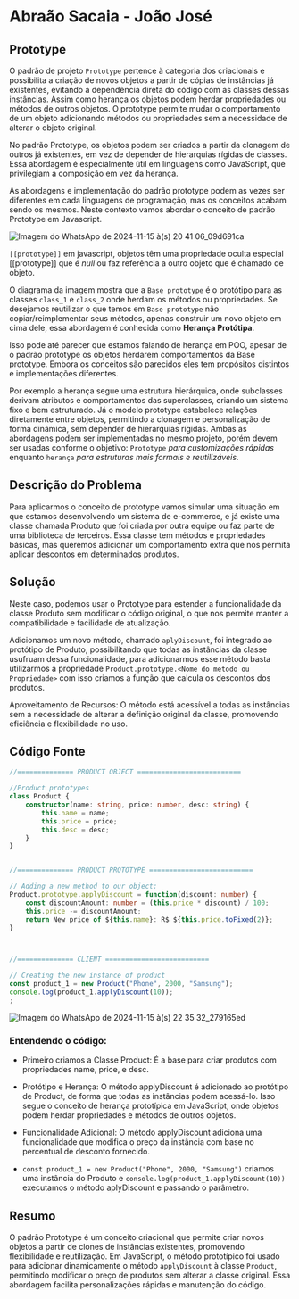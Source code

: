 # Abraão Sacaia - João José

## Prototype

O padrão de projeto `Prototype` pertence à categoria dos criacionais e possibilita a criação de novos objetos a partir de cópias de instâncias já existentes, evitando a dependência direta do código com as classes dessas instâncias. Assim como herança os objetos podem herdar propriedades ou métodos de outros objetos. O prototype permite mudar o comportamento de um objeto adicionando métodos ou propriedades sem a necessidade de alterar o objeto original.

No padrão Prototype, os objetos podem ser criados a partir da clonagem de outros já existentes, em vez de depender de hierarquias rígidas de classes. Essa abordagem é especialmente útil em linguagens como JavaScript, que privilegiam a composição em vez da herança.

As abordagens e implementação do padrão prototype podem as vezes ser diferentes em cada linguagens de programação, mas os conceitos acabam sendo os mesmos. Neste contexto vamos abordar o conceito de padrão Prototype em Javascript.

![Imagem do WhatsApp de 2024-11-15 à(s) 20 41 06_09d691ca](https://github.com/user-attachments/assets/5d2f2755-ad48-4798-b7be-b7f743454671)

`[[prototype]]` em javascript, objetos têm uma propriedade oculta especial [[prototype]] que é _null_ ou faz referência a outro objeto que é chamado de objeto.

O diagrama da imagem mostra que a `Base prototype` é o protótipo para as classes `class_1` e `class_2` onde herdam os métodos ou propriedades. Se desejamos reutilizar o que temos em `Base prototype` não copiar/reimplementar seus métodos, apenas construir um novo objeto em cima dele, essa abordagem é conhecida como **Herança Protótipa**.

Isso pode até parecer que estamos falando de herança em POO, apesar de o padrão prototype os objetos herdarem comportamentos da Base prototype. Embora os conceitos são parecidos eles tem propósitos distintos e implementações diferentes.
 
Por exemplo a herança segue uma estrutura hierárquica, onde subclasses derivam atributos e comportamentos das superclasses, criando um sistema fixo e bem estruturado. Já o modelo prototype estabelece relações diretamente entre objetos, permitindo a clonagem e personalização de forma dinâmica, sem depender de hierarquias rígidas. Ambas as abordagens podem ser implementadas no mesmo projeto, porém devem ser usadas conforme o objetivo: `Prototype` _para customizações rápidas_ enquanto `herança` _para estruturas mais formais e reutilizáveis_.

## Descrição do Problema

Para aplicarmos o conceito de prototype vamos simular uma situação em que estamos desenvolvendo um sistema de e-commerce, e já existe uma classe chamada Produto que foi criada por outra equipe ou faz parte de uma biblioteca de terceiros. Essa classe tem métodos e propriedades básicas, mas queremos adicionar um comportamento extra que nos permita aplicar descontos em determinados produtos.

## Solução

Neste caso, podemos usar o Prototype para estender a funcionalidade da classe Produto sem modificar o código original, o que nos permite manter a compatibilidade e facilidade de atualização.

Adicionamos um novo método, chamado `aplyDiscount`, foi integrado ao protótipo de Produto, possibilitando que todas as instâncias da classe usufruam dessa funcionalidade, para adicionarmos esse método basta utilizarmos a propriedade `Product.prototype.<Nome do metodo ou Propriedade>` com isso criamos a função que calcula os descontos dos produtos.

Aproveitamento de Recursos: O método está acessível a todas as instâncias sem a necessidade de alterar a definição original da classe, promovendo eficiência e flexibilidade no uso.

## Código Fonte
```ts
//============== PRODUCT OBJECT ==========================

//Product prototypes
class Product {
    constructor(name: string, price: number, desc: string) {
        this.name = name;
        this.price = price;
        this.desc = desc;
    }
}


//============== PRODUCT PROTOTYPE ==========================

// Adding a new method to our object:
Product.prototype.applyDiscount = function(discount: number) {
    const discountAmount: number = (this.price * discount) / 100;
    this.price -= discountAmount;
    return New price of ${this.name}: R$ ${this.price.toFixed(2)};
}



//============== CLIENT ==========================

// Creating the new instance of product
const product_1 = new Product("Phone", 2000, "Samsung");
console.log(product_1.applyDiscount(10));
; 
```

![Imagem do WhatsApp de 2024-11-15 à(s) 22 35 32_279165ed](https://github.com/user-attachments/assets/31e3fc96-669a-4b5e-abe3-d08c0af7696d)

### Entendendo o código:

* Primeiro criamos a Classe Product: É a base para criar produtos com propriedades name, price, e desc.
* Protótipo e Herança: O método applyDiscount é adicionado ao protótipo de Product, de forma que todas as instâncias podem acessá-lo. Isso segue o conceito de herança prototípica em JavaScript, onde objetos podem herdar propriedades e métodos de outros objetos.
* Funcionalidade Adicional: O método applyDiscount adiciona uma funcionalidade que modifica o preço da instância com base no percentual de desconto fornecido.

* `const product_1 = new Product("Phone", 2000, "Samsung")` criamos uma instância do Produto e `console.log(product_1.applyDiscount(10))` executamos o método aplyDiscount e passando o parâmetro.

## Resumo 

O padrão Prototype é um conceito criacional que permite criar novos objetos a partir de clones de instâncias existentes, promovendo flexibilidade e reutilização. Em JavaScript, o método prototípico foi usado para adicionar dinamicamente o método `applyDiscount` à classe `Product`, permitindo modificar o preço de produtos sem alterar a classe original. Essa abordagem facilita personalizações rápidas e manutenção do código.
